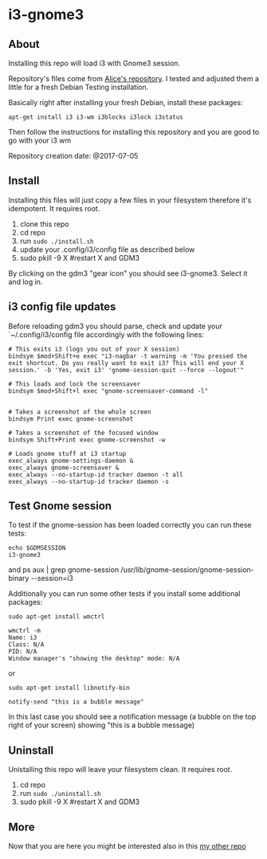 # i3-gnome3

## About

Installing this repo will load i3 with Gnome3 session.

Repository's files come from [Alice's repository](https://github.com/aliceriot/i3-gnome). 
I tested and adjusted them a little for a fresh Debian Testing installation.

Basically right after installing your fresh Debian, install these packages:

	apt-get install i3 i3-wm i3blocks i3lock i3status

Then follow the instructions for installing this repository and you are good to go with your i3 wm

Repository creation date: @2017-07-05

## Install

Installing this files will just copy a few files in your filesystem therefore it's idempotent. It requires root.

1. clone this repo
1. cd repo
1. run `sudo ./install.sh`
1. update your .config/i3/config file as described below
1. sudo pkill -9 X #restart X and GDM3

By clicking on the gdm3 "gear icon" you should see i3-gnome3. Select it and log in.

## i3 config file updates

Before reloading gdm3 you should parse, check and update your `~/.config/i3/config file accordingly with the following lines:

	# This exits i3 (logs you out of your X session)
	bindsym $mod+Shift+e exec "i3-nagbar -t warning -m 'You pressed the exit shortcut. Do you really want to exit i3? This will end your X session.' -b 'Yes, exit i3' 'gnome-session-quit --force --logout'"

	# This loads and lock the screensaver
	bindsym $mod+Shift+l exec "gnome-screensaver-command -l"


	# Takes a screenshot of the whole screen
	bindsym Print exec gnome-screenshot

	# Takes a screenshot of the focused window
	bindsym Shift+Print exec gnome-screenshot -w

	# Loads gnome stuff at i3 startup
	exec_always gnome-settings-daemon &
	exec_always gnome-screensaver &
	exec_always --no-startup-id tracker daemon -t all
	exec_always --no-startup-id tracker daemon -s

## Test Gnome session

To test if the gnome-session has been loaded correctly you can run these tests:

	echo $GDMSESSION
	i3-gnome3

and 
	ps aux | grep gnome-session
	/usr/lib/gnome-session/gnome-session-binary --session=i3

Additionally you can run some other tests if you install some additional packages:

	sudo apt-get install wmctrl

	wmctrl -m
	Name: i3
	Class: N/A
	PID: N/A
	Window manager's "showing the desktop" mode: N/A

or

	sudo apt-get install libnotify-bin

	notify-send "this is a bubble message"


In this last case you should see a notification message (a bubble on the top right of your screen) showing "this is a bubble message)

## Uninstall

Unistalling this repo will leave your filesystem clean. It requires root.

1. cd repo
1. run `sudo ./uninstall.sh`
1. sudo pkill -9 X #restart X and GDM3

## More

Now that you are here you might be interested also in this [my other repo](https://github.com/damko/i3-config)
